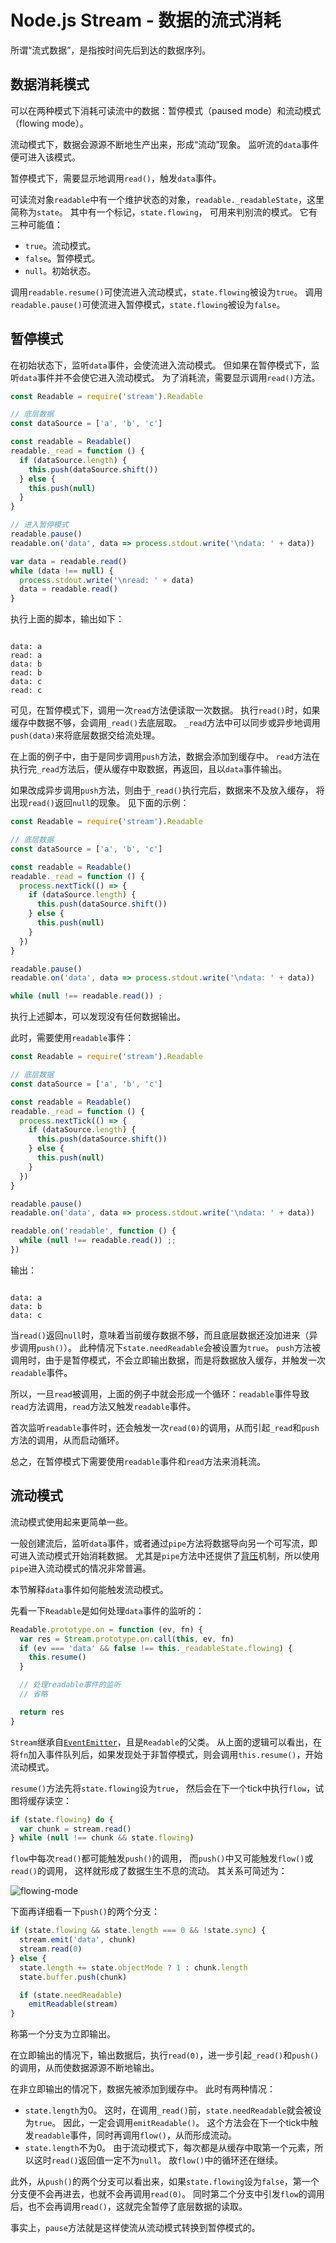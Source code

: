 # Node.js Stream - 数据的流式消耗
所谓“流式数据”，是指按时间先后到达的数据序列。

## 数据消耗模式
可以在两种模式下消耗可读流中的数据：暂停模式（paused mode）和流动模式（flowing mode）。

流动模式下，数据会源源不断地生产出来，形成“流动”现象。
监听流的`data`事件便可进入该模式。

暂停模式下，需要显示地调用`read()`，触发`data`事件。

可读流对象`readable`中有一个维护状态的对象，`readable._readableState`，这里简称为`state`。
其中有一个标记，`state.flowing`， 可用来判别流的模式。
它有三种可能值：
* `true`。流动模式。
* `false`。暂停模式。
* `null`。初始状态。

调用`readable.resume()`可使流进入流动模式，`state.flowing`被设为`true`。
调用`readable.pause()`可使流进入暂停模式，`state.flowing`被设为`false`。

## 暂停模式
在初始状态下，监听`data`事件，会使流进入流动模式。
但如果在暂停模式下，监听`data`事件并不会使它进入流动模式。
为了消耗流，需要显示调用`read()`方法。

```js
const Readable = require('stream').Readable

// 底层数据
const dataSource = ['a', 'b', 'c']

const readable = Readable()
readable._read = function () {
  if (dataSource.length) {
    this.push(dataSource.shift())
  } else {
    this.push(null)
  }
}

// 进入暂停模式
readable.pause()
readable.on('data', data => process.stdout.write('\ndata: ' + data))

var data = readable.read()
while (data !== null) {
  process.stdout.write('\nread: ' + data)
  data = readable.read()
}

```

执行上面的脚本，输出如下：
```

data: a
read: a
data: b
read: b
data: c
read: c

```

可见，在暂停模式下，调用一次`read`方法便读取一次数据。
执行`read()`时，如果缓存中数据不够，会调用`_read()`去底层取。
`_read`方法中可以同步或异步地调用`push(data)`来将底层数据交给流处理。

在上面的例子中，由于是同步调用`push`方法，数据会添加到缓存中。
`read`方法在执行完`_read`方法后，便从缓存中取数据，再返回，且以`data`事件输出。

如果改成异步调用`push`方法，则由于`_read()`执行完后，数据来不及放入缓存，
将出现`read()`返回`null`的现象。
见下面的示例：
```js
const Readable = require('stream').Readable

// 底层数据
const dataSource = ['a', 'b', 'c']

const readable = Readable()
readable._read = function () {
  process.nextTick(() => {
    if (dataSource.length) {
      this.push(dataSource.shift())
    } else {
      this.push(null)
    }
  })
}

readable.pause()
readable.on('data', data => process.stdout.write('\ndata: ' + data))

while (null !== readable.read()) ;

```
执行上述脚本，可以发现没有任何数据输出。

此时，需要使用`readable`事件：
```js
const Readable = require('stream').Readable

// 底层数据
const dataSource = ['a', 'b', 'c']

const readable = Readable()
readable._read = function () {
  process.nextTick(() => {
    if (dataSource.length) {
      this.push(dataSource.shift())
    } else {
      this.push(null)
    }
  })
}

readable.pause()
readable.on('data', data => process.stdout.write('\ndata: ' + data))

readable.on('readable', function () {
  while (null !== readable.read()) ;;
})

```

输出：
```

data: a
data: b
data: c

```

当`read()`返回`null`时，意味着当前缓存数据不够，而且底层数据还没加进来（异步调用`push()`）。
此种情况下`state.needReadable`会被设置为`true`。
`push`方法被调用时，由于是暂停模式，不会立即输出数据，而是将数据放入缓存，并触发一次`readable`事件。

所以，一旦`read`被调用，上面的例子中就会形成一个循环：`readable`事件导致`read`方法调用，`read`方法又触发`readable`事件。

首次监听`readable`事件时，还会触发一次`read(0)`的调用，从而引起`_read`和`push`方法的调用，从而启动循环。

总之，在暂停模式下需要使用`readable`事件和`read`方法来消耗流。

## 流动模式
流动模式使用起来更简单一些。

一般创建流后，监听`data`事件，或者通过`pipe`方法将数据导向另一个可写流，即可进入流动模式开始消耗数据。
尤其是`pipe`方法中还提供了[背压]机制，所以使用`pipe`进入流动模式的情况非常普遍。

本节解释`data`事件如何能触发流动模式。

先看一下`Readable`是如何处理`data`事件的监听的：
```js
Readable.prototype.on = function (ev, fn) {
  var res = Stream.prototype.on.call(this, ev, fn)
  if (ev === 'data' && false !== this._readableState.flowing) {
    this.resume()
  }

  // 处理readable事件的监听
  // 省略

  return res
}

```

`Stream`继承自[`EventEmitter`]，且是`Readable`的父类。
从上面的逻辑可以看出，在将`fn`加入事件队列后，如果发现处于非暂停模式，则会调用`this.resume()`，开始流动模式。

`resume()`方法先将`state.flowing`设为`true`，
然后会在下一个tick中执行`flow`，试图将缓存读空：
```js
if (state.flowing) do {
  var chunk = stream.read()
} while (null !== chunk && state.flowing)

```

`flow`中每次`read()`都可能触发`push()`的调用，
而`push()`中又可能触发`flow()`或`read()`的调用，
这样就形成了数据生生不息的流动。
其关系可简述为：

![flowing-mode]

下面再详细看一下`push()`的两个分支：
```js
if (state.flowing && state.length === 0 && !state.sync) {
  stream.emit('data', chunk)
  stream.read(0)
} else {
  state.length += state.objectMode ? 1 : chunk.length
  state.buffer.push(chunk)

  if (state.needReadable)
    emitReadable(stream)
}

```

称第一个分支为立即输出。

在立即输出的情况下，输出数据后，执行`read(0)`，进一步引起`_read()`和`push()`的调用，从而使数据源源不断地输出。

在非立即输出的情况下，数据先被添加到缓存中。
此时有两种情况：
* `state.length`为0。
  这时，在调用`_read()`前，`state.needReadable`就会被设为`true`。
  因此，一定会调用`emitReadable()`。
  这个方法会在下一个tick中触发`readable`事件，同时再调用`flow()`，从而形成流动。
* `state.length`不为0。
  由于流动模式下，每次都是从缓存中取第一个元素，所以这时`read()`返回值一定不为`null`。
  故`flow()`中的循环还在继续。

此外，从`push()`的两个分支可以看出来，如果`state.flowing`设为`false`，第一个分支便不会再进去，也就不会再调用`read(0)`。
同时第二个分支中引发`flow`的调用后，也不会再调用`read()`，这就完全暂停了底层数据的读取。

事实上，`pause`方法就是这样使流从流动模式转换到暂停模式的。

[`EventEmitter`]: https://nodejs.org/api/events.html#events_class_eventemitter
[背压]: http://baike.baidu.com/link?url=MvuUdBitMnXIa1qj5MZihQbK6c1KDMW6HLPGZMGEUP7DlBbxJsAfV80lXKPKSteQrlh1ikEN0CYQOCW0PNvnx_

[flowing-mode]: assets/flowing-mode.png

